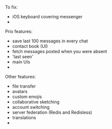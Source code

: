 To fix:
* iOS keyboard covering messenger
* 

Prio features:
* save last 100 messages in every chat
* contact book (UI)
* fetch messages posted when you were absent
* 'last seen'
* main UIs
* 

Other features:
* file transfer
* avatars
* custom emojis
* collaborative sketching
* account switching
* server federation (Redis and Redisless)
* translations
* 
